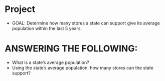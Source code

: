 # Project
- GOAL: Determine how many stores a state can support give its average population within the last 5 years.

# ANSWERING THE FOLLOWING: 
- What is a state’s average population?
- Using the state’s average population, how many stores can the state support?
